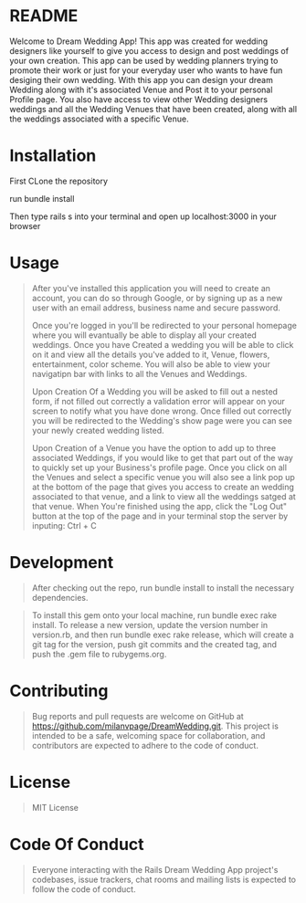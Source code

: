 # README

Welcome to Dream Wedding App! This app was created for wedding designers like yourself to give you access to design and post weddings of your own creation. This app can be used by wedding planners trying to promote their work or just for your everyday user who wants to have fun desiging their own wedding. With this app you can design your dream Wedding along with it's associated Venue and Post it to your personal Profile page. You also have access to view other Wedding designers weddings and all the Wedding Venues that have been created, along with all the weddings associated with a specific Venue.

# Installation

First CLone the repository

run bundle install

Then type rails s into your terminal and open up localhost:3000 in your browser

# Usage

>After you've installed this application you will need to create an account, you can do so through Google, or by signing up as a new user with an email address, business name and secure password.
>
>Once you're logged in you'll be redirected to your personal homepage where you will evantually be able to display all your created weddings. Once you have Created a wedding you will be able to click on it and view all the details you've added to it, Venue, flowers, entertainment, color scheme. You will also be able to view your navigatipn bar with links to all the Venues and Weddings.
>
>Upon Creation Of a Wedding you will be asked to fill out a nested form, if not filled out correctly a validation error will appear on your screen to notify what you have done wrong. Once filled out correctly you will be redirected to the Wedding's show page were you can see your newly created wedding listed.
>
>Upon Creation of a Venue you have the option to add up to three associated Weddings, if you would like to get that part out of the way to quickly set up your Business's profile page. Once you click on all the Venues and select a specific venue you will also see a link pop up at the bottom of the page that gives you access to create an wedding associated to that venue, and a link to view all the weddings satged at that venue.
>When You're finished using the app, click the "Log Out" button at the top of the page and in your terminal stop the server by inputing: Ctrl + C
>

# Development
>After checking out the repo, run bundle install to install the necessary dependencies.

>To install this gem onto your local machine, run bundle exec rake install. To release a new version, update the version number in version.rb, and then run bundle exec rake release, which will create a git tag for the version, push git commits and the created tag, and push the .gem file to rubygems.org.

# Contributing

>Bug reports and pull requests are welcome on GitHub at https://github.com/milanvpage/DreamWedding.git. This project is intended to be a safe, welcoming space for collaboration, and contributors are expected to adhere to the code of conduct.

# License 

> MIT License

# Code Of Conduct

>Everyone interacting with the Rails Dream Wedding App project's codebases, issue trackers, chat rooms and mailing lists is expected to follow the code of conduct.


